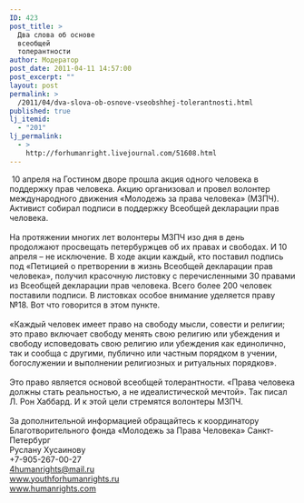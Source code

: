 ```yaml
---
ID: 423
post_title: >
  Два слова об основе
  всеобщей
  толерантности
author: Модератор
post_date: 2011-04-11 14:57:00
post_excerpt: ""
layout: post
permalink: >
  /2011/04/dva-slova-ob-osnove-vseobshhej-tolerantnosti.html
published: true
lj_itemid:
  - "201"
lj_permalink:
  - >
    http://forhumanright.livejournal.com/51608.html
---
```

&nbsp;10 апреля на Гостином дворе прошла акция одного человека в поддержку прав человека. Акцию организовал и провел волонтер международного движения &laquo;Молодежь за права человека&raquo; (МЗПЧ). Активист собирал подписи в поддержку Всеобщей декларации прав человека.<br /><br />На протяжении многих лет волонтеры МЗПЧ изо дня в день продолжают просвещать петербуржцев об их правах и свободах. И 10 апреля &ndash; не исключение. В ходе акции каждый, кто поставил подпись под &laquo;Петицией о претворении в жизнь Всеобщей декларации прав человека&raquo;, получил красочную листовку с перечисленными 30 правами из Всеобщей декларации прав человека. Всего более 200 человек поставили подписи. В листовках особое внимание уделяется праву №18. Вот что говорится в этом пункте.<br /><br />&laquo;Каждый человек имеет право на свободу мысли, совести и религии; это право включает свободу менять свою религию или убеждения и свободу исповедовать свою религию или убеждения как единолично, так и сообща с другими, публично или частным порядком в учении, богослужении и выполнении религиозных и ритуальных порядков&raquo;.<br /><br />Это право является основой всеобщей толерантности. &laquo;Права человека должны стать реальностью, а не идеалистической мечтой&raquo;. Так писал Л. Рон Хаббард. И к этой цели стремятся волонтеры МЗПЧ.<br /><br />За дополнительной информацией обращайтесь к координатору<br />Благотворительного фонда &laquo;Молодежь за Права Человека&raquo; Санкт-Петербург<br />Руслану Хусаинову<br />+7-905-267-00-27<br />4humanrights@mail.ru<br />www.youthforhumanrights.ru<br />www.humanrights.com<img alt="" src="http://cs11090.vkontakte.ru/u35202262/94239692/x_3c644dd0.jpg" />